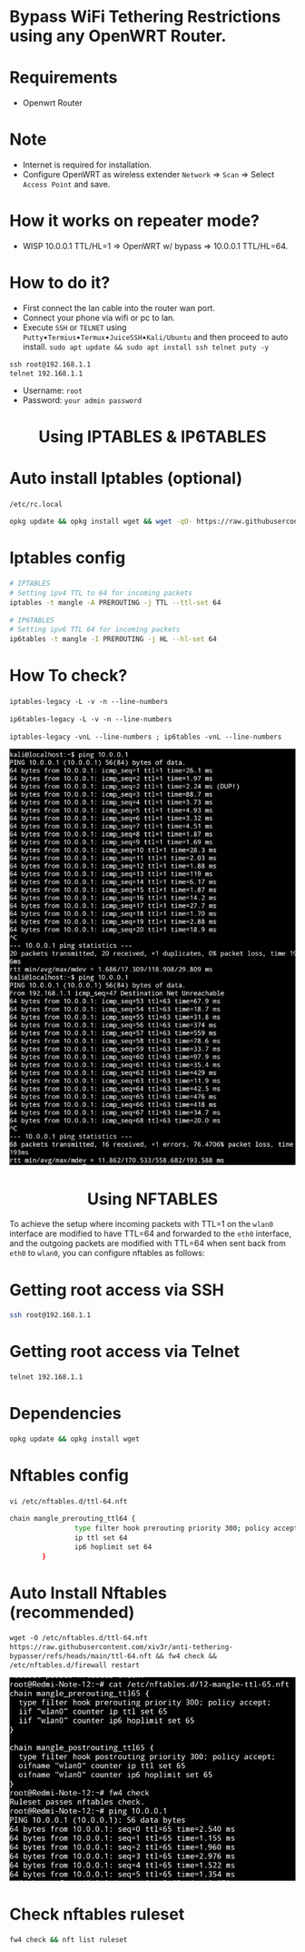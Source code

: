 # Bypass WiFi Tethering Restrictions using any OpenWRT Router.

# Requirements 
- Openwrt Router

# Note
   * Internet is required for installation.
   * Configure OpenWRT as wireless extender `Network` => `Scan` => Select `Access Point` and save.

# How it works on repeater mode?
   * WISP 10.0.0.1 TTL/HL=1 => OpenWRT w/ bypass => 10.0.0.1 TTL/HL=64.
   
# How to do it?
   - First connect the lan cable into the router wan port.
   - Connect your phone via wifi or pc to lan.
   - Execute `SSH` or `TELNET` using `Putty`•`Termius`•`Termux`•`JuiceSSH`•`Kali/Ubuntu` and then proceed to auto install.
    `sudo apt update && sudo apt install ssh telnet puty -y`

    ssh root@192.168.1.1  
    telnet 192.168.1.1
  
   * Username: `root`
   * Password: `your admin password`

<h1 align="center"> Using IPTABLES & IP6TABLES </h1>
     
# Auto install Iptables (optional)
`/etc/rc.local`
```sh
opkg update && opkg install wget && wget -qO- https://raw.githubusercontent.com/xiv3r/anti-tethering-bypasser/refs/heads/main/iptables.sh | sh
```
# Iptables config
```sh
# IPTABLES
# Setting ipv4 TTL to 64 for incoming packets
iptables -t mangle -A PREROUTING -j TTL --ttl-set 64
```
```sh
# IP6TABLES
# Setting ipv6 TTL 64 for incoming packets
ip6tables -t mangle -I PREROUTING -j HL --hl-set 64
```

# How To check?
   
`iptables-legacy -L -v -n --line-numbers`
>
`ip6tables-legacy -L -v -n --line-numbers`
>
`iptables-legacy -vnL --line-numbers ; ip6tables -vnL --line-numbers`
     
<img src="https://github.com/xiv3r/anti-tethering-bypasser/blob/main/Without TTL %26 With TTL.png">

<h1 align="center "> Using NFTABLES </h1>

To achieve the setup where incoming packets with TTL=1 on the `wlan0` interface are modified to have TTL=64 and forwarded to the `eth0` interface, and the outgoing packets are modified with TTL=64 when sent back from `eth0` to `wlan0`, you can configure nftables as follows:

# Getting root access via SSH
```sh
ssh root@192.168.1.1
```
# Getting root access via Telnet
```sh
telnet 192.168.1.1
```

# Dependencies 
```sh
opkg update && opkg install wget
```

# Nftables config
`vi /etc/nftables.d/ttl-64.nft`
```sh
chain mangle_prerouting_ttl64 {
                type filter hook prerouting priority 300; policy accept;
                ip ttl set 64
                ip6 hoplimit set 64
        }
```
# Auto Install Nftables (recommended)
```
wget -O /etc/nftables.d/ttl-64.nft https://raw.githubusercontent.com/xiv3r/anti-tethering-bypasser/refs/heads/main/ttl-64.nft && fw4 check && /etc/nftables.d/firewall restart
```
<img src="https://github.com/xiv3r/anti-tethering-bypasser/blob/main/Nftables.nft.png">

# Check nftables ruleset
```sh
fw4 check && nft list ruleset
```
